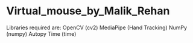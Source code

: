 # Virtual_mouse_by_Malik_Rehan
Libraries required are:
 OpenCV (cv2)
 MediaPipe (Hand Tracking)
  NumPy (numpy)
   Autopy
   Time (time)
